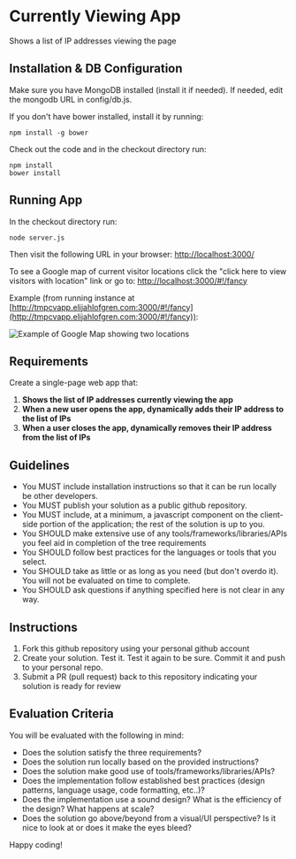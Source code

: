 # Currently Viewing App

Shows a list of IP addresses viewing the page

## Installation & DB Configuration

Make sure you have MongoDB installed (install it if needed). 
If needed, edit the mongodb URL in config/db.js.

If you don't have bower installed, install it by running:
~~~~
npm install -g bower
~~~~

Check out the code and in the checkout directory run:
~~~~
npm install
bower install
~~~~

## Running App 
In the checkout directory run:
~~~~
node server.js
~~~~

Then visit the following URL in your browser:
[http://localhost:3000/](http://localhost:3000)

To see a Google map of current visitor locations click the
"click here to view visitors with location" link or go to:
[http://localhost:3000/#!/fancy](http://localhost:3000/#!/fancy)

Example (from running instance at [http://tmpcvapp.elijahlofgren.com:3000/#!/fancy](http://tmpcvapp.elijahlofgren.com:3000/#!/fancy)):

![Example of Google Map showing two locations](https://raw.github.com/elijahlofgren/currently-viewing-app/master/Screenshot.PNG)

## Requirements

Create a single-page web app that:

1. **Shows the list of IP addresses currently viewing the app**
2. **When a new user opens the app, dynamically adds their IP address to the list of IPs**
3. **When a user closes the app, dynamically removes their IP address from the list of IPs**

## Guidelines

- You MUST include installation instructions so that it can be run locally be other developers.
- You MUST publish your solution as a public github repository.
- You MUST include, at a minimum, a javascript component on the client-side portion of the application; the rest of the solution is up to you.
- You SHOULD make extensive use of any tools/frameworks/libraries/APIs you feel aid in completion of the tree requirements
- You SHOULD follow best practices for the languages or tools that you select.
- You SHOULD take as little or as long as you need (but don't overdo it). You will not be evaluated on time to complete.
- You SHOULD ask questions if anything specified here is not clear in any way.

## Instructions

1. Fork this github repository using your personal github account
2. Create your solution. Test it. Test it again to be sure. Commit it and push to your personal repo.
3. Submit a PR (pull request) back to this repository indicating your solution is ready for review

## Evaluation Criteria

You will be evaluated with the following in mind:

- Does the solution satisfy the three requirements?
- Does the solution run locally based on the provided instructions?
- Does the solution make good use of tools/frameworks/libraries/APIs?
- Does the implementation follow established best practices (design patterns, language usage, code formatting, etc..)?
- Does the implementation use a sound design? What is the efficiency of the design? What happens at scale?
- Does the solution go above/beyond from a visual/UI perspective? Is it nice to look at or does it make the eyes bleed?

Happy coding!


